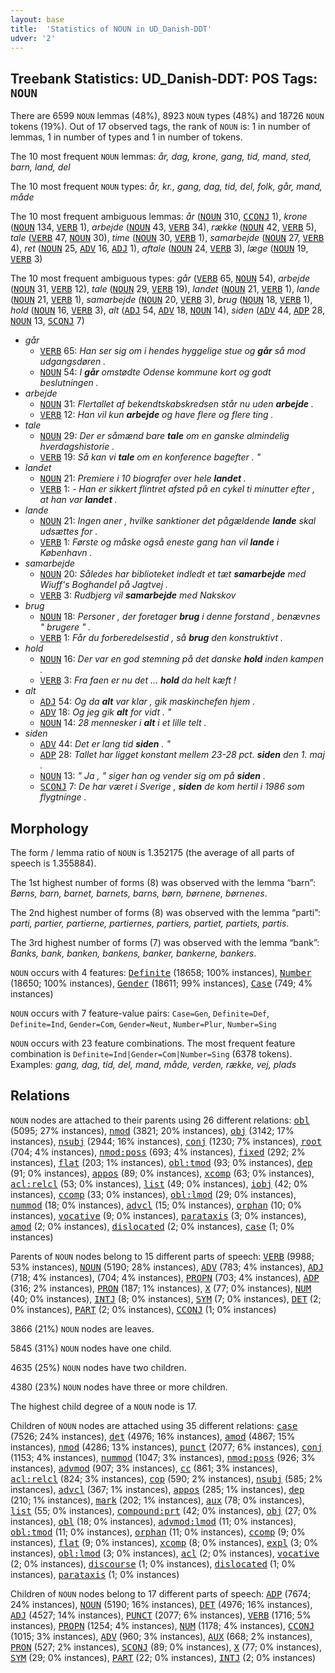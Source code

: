 ```yaml
---
layout: base
title:  'Statistics of NOUN in UD_Danish-DDT'
udver: '2'
---
```


## Treebank Statistics: UD_Danish-DDT: POS Tags: `NOUN`

There are 6599 `NOUN` lemmas (48%), 8923 `NOUN` types (48%) and 18726 `NOUN` tokens (19%).
Out of 17 observed tags, the rank of `NOUN` is: 1 in number of lemmas, 1 in number of types and 1 in number of tokens.

The 10 most frequent `NOUN` lemmas: <em>år, dag, krone, gang, tid, mand, sted, barn, land, del</em>

The 10 most frequent `NOUN` types:  <em>år, kr., gang, dag, tid, del, folk, går, mand, måde</em>

The 10 most frequent ambiguous lemmas: <em>år</em> (<tt><a href="da_ddt-pos-NOUN.html">NOUN</a></tt> 310, <tt><a href="da_ddt-pos-CCONJ.html">CCONJ</a></tt> 1), <em>krone</em> (<tt><a href="da_ddt-pos-NOUN.html">NOUN</a></tt> 134, <tt><a href="da_ddt-pos-VERB.html">VERB</a></tt> 1), <em>arbejde</em> (<tt><a href="da_ddt-pos-NOUN.html">NOUN</a></tt> 43, <tt><a href="da_ddt-pos-VERB.html">VERB</a></tt> 34), <em>række</em> (<tt><a href="da_ddt-pos-NOUN.html">NOUN</a></tt> 42, <tt><a href="da_ddt-pos-VERB.html">VERB</a></tt> 5), <em>tale</em> (<tt><a href="da_ddt-pos-VERB.html">VERB</a></tt> 47, <tt><a href="da_ddt-pos-NOUN.html">NOUN</a></tt> 30), <em>time</em> (<tt><a href="da_ddt-pos-NOUN.html">NOUN</a></tt> 30, <tt><a href="da_ddt-pos-VERB.html">VERB</a></tt> 1), <em>samarbejde</em> (<tt><a href="da_ddt-pos-NOUN.html">NOUN</a></tt> 27, <tt><a href="da_ddt-pos-VERB.html">VERB</a></tt> 4), <em>ret</em> (<tt><a href="da_ddt-pos-NOUN.html">NOUN</a></tt> 25, <tt><a href="da_ddt-pos-ADV.html">ADV</a></tt> 16, <tt><a href="da_ddt-pos-ADJ.html">ADJ</a></tt> 1), <em>aftale</em> (<tt><a href="da_ddt-pos-NOUN.html">NOUN</a></tt> 24, <tt><a href="da_ddt-pos-VERB.html">VERB</a></tt> 3), <em>læge</em> (<tt><a href="da_ddt-pos-NOUN.html">NOUN</a></tt> 19, <tt><a href="da_ddt-pos-VERB.html">VERB</a></tt> 3)

The 10 most frequent ambiguous types:  <em>går</em> (<tt><a href="da_ddt-pos-VERB.html">VERB</a></tt> 65, <tt><a href="da_ddt-pos-NOUN.html">NOUN</a></tt> 54), <em>arbejde</em> (<tt><a href="da_ddt-pos-NOUN.html">NOUN</a></tt> 31, <tt><a href="da_ddt-pos-VERB.html">VERB</a></tt> 12), <em>tale</em> (<tt><a href="da_ddt-pos-NOUN.html">NOUN</a></tt> 29, <tt><a href="da_ddt-pos-VERB.html">VERB</a></tt> 19), <em>landet</em> (<tt><a href="da_ddt-pos-NOUN.html">NOUN</a></tt> 21, <tt><a href="da_ddt-pos-VERB.html">VERB</a></tt> 1), <em>lande</em> (<tt><a href="da_ddt-pos-NOUN.html">NOUN</a></tt> 21, <tt><a href="da_ddt-pos-VERB.html">VERB</a></tt> 1), <em>samarbejde</em> (<tt><a href="da_ddt-pos-NOUN.html">NOUN</a></tt> 20, <tt><a href="da_ddt-pos-VERB.html">VERB</a></tt> 3), <em>brug</em> (<tt><a href="da_ddt-pos-NOUN.html">NOUN</a></tt> 18, <tt><a href="da_ddt-pos-VERB.html">VERB</a></tt> 1), <em>hold</em> (<tt><a href="da_ddt-pos-NOUN.html">NOUN</a></tt> 16, <tt><a href="da_ddt-pos-VERB.html">VERB</a></tt> 3), <em>alt</em> (<tt><a href="da_ddt-pos-ADJ.html">ADJ</a></tt> 54, <tt><a href="da_ddt-pos-ADV.html">ADV</a></tt> 18, <tt><a href="da_ddt-pos-NOUN.html">NOUN</a></tt> 14), <em>siden</em> (<tt><a href="da_ddt-pos-ADV.html">ADV</a></tt> 44, <tt><a href="da_ddt-pos-ADP.html">ADP</a></tt> 28, <tt><a href="da_ddt-pos-NOUN.html">NOUN</a></tt> 13, <tt><a href="da_ddt-pos-SCONJ.html">SCONJ</a></tt> 7)


* <em>går</em>
  * <tt><a href="da_ddt-pos-VERB.html">VERB</a></tt> 65: <em>Han ser sig om i hendes hyggelige stue og <b>går</b> så mod udgangsdøren .</em>
  * <tt><a href="da_ddt-pos-NOUN.html">NOUN</a></tt> 54: <em>I <b>går</b> omstødte Odense kommune kort og godt beslutningen .</em>
* <em>arbejde</em>
  * <tt><a href="da_ddt-pos-NOUN.html">NOUN</a></tt> 31: <em>Flertallet af bekendtskabskredsen står nu uden <b>arbejde</b> .</em>
  * <tt><a href="da_ddt-pos-VERB.html">VERB</a></tt> 12: <em>Han vil kun <b>arbejde</b> og have flere og flere ting .</em>
* <em>tale</em>
  * <tt><a href="da_ddt-pos-NOUN.html">NOUN</a></tt> 29: <em>Der er såmænd bare <b>tale</b> om en ganske almindelig hverdagshistorie .</em>
  * <tt><a href="da_ddt-pos-VERB.html">VERB</a></tt> 19: <em>Så kan vi <b>tale</b> om en konference bagefter . "</em>
* <em>landet</em>
  * <tt><a href="da_ddt-pos-NOUN.html">NOUN</a></tt> 21: <em>Premiere i 10 biografer over hele <b>landet</b> .</em>
  * <tt><a href="da_ddt-pos-VERB.html">VERB</a></tt> 1: <em>- Han er sikkert flintret afsted på en cykel ti minutter efter , at han var <b>landet</b> .</em>
* <em>lande</em>
  * <tt><a href="da_ddt-pos-NOUN.html">NOUN</a></tt> 21: <em>Ingen aner , hvilke sanktioner det pågældende <b>lande</b> skal udsættes for .</em>
  * <tt><a href="da_ddt-pos-VERB.html">VERB</a></tt> 1: <em>Første og måske også eneste gang han vil <b>lande</b> i København .</em>
* <em>samarbejde</em>
  * <tt><a href="da_ddt-pos-NOUN.html">NOUN</a></tt> 20: <em>Således har biblioteket indledt et tæt <b>samarbejde</b> med Wiuff's Boghandel på Jagtvej .</em>
  * <tt><a href="da_ddt-pos-VERB.html">VERB</a></tt> 3: <em>Rudbjerg vil <b>samarbejde</b> med Nakskov</em>
* <em>brug</em>
  * <tt><a href="da_ddt-pos-NOUN.html">NOUN</a></tt> 18: <em>Personer , der foretager <b>brug</b> i denne forstand , benævnes " brugere " .</em>
  * <tt><a href="da_ddt-pos-VERB.html">VERB</a></tt> 1: <em>Får du forberedelsestid , så <b>brug</b> den konstruktivt .</em>
* <em>hold</em>
  * <tt><a href="da_ddt-pos-NOUN.html">NOUN</a></tt> 16: <em>Der var en god stemning på det danske <b>hold</b> inden kampen .</em>
  * <tt><a href="da_ddt-pos-VERB.html">VERB</a></tt> 3: <em>Fra faen er nu det ... <b>hold</b> da helt kæft !</em>
* <em>alt</em>
  * <tt><a href="da_ddt-pos-ADJ.html">ADJ</a></tt> 54: <em>Og da <b>alt</b> var klar , gik maskinchefen hjem .</em>
  * <tt><a href="da_ddt-pos-ADV.html">ADV</a></tt> 18: <em>Og jeg gik <b>alt</b> for vidt . "</em>
  * <tt><a href="da_ddt-pos-NOUN.html">NOUN</a></tt> 14: <em>28 mennesker i <b>alt</b> i et lille telt .</em>
* <em>siden</em>
  * <tt><a href="da_ddt-pos-ADV.html">ADV</a></tt> 44: <em>Det er lang tid <b>siden</b> . "</em>
  * <tt><a href="da_ddt-pos-ADP.html">ADP</a></tt> 28: <em>Tallet har ligget konstant mellem 23-28 pct. <b>siden</b> den 1. maj .</em>
  * <tt><a href="da_ddt-pos-NOUN.html">NOUN</a></tt> 13: <em>" Ja , " siger han og vender sig om på <b>siden</b> .</em>
  * <tt><a href="da_ddt-pos-SCONJ.html">SCONJ</a></tt> 7: <em>De har været i Sverige , <b>siden</b> de kom hertil i 1986 som flygtninge .</em>

## Morphology

The form / lemma ratio of `NOUN` is 1.352175 (the average of all parts of speech is 1.355884).

The 1st highest number of forms (8) was observed with the lemma “barn”: <em>Børns, barn, barnet, barnets, barns, børn, børnene, børnenes</em>.

The 2nd highest number of forms (8) was observed with the lemma “parti”: <em>parti, partier, partierne, partiernes, partiers, partiet, partiets, partis</em>.

The 3rd highest number of forms (7) was observed with the lemma “bank”: <em>Banks, bank, banken, bankens, banker, bankerne, bankers</em>.

`NOUN` occurs with 4 features: <tt><a href="da_ddt-feat-Definite.html">Definite</a></tt> (18658; 100% instances), <tt><a href="da_ddt-feat-Number.html">Number</a></tt> (18650; 100% instances), <tt><a href="da_ddt-feat-Gender.html">Gender</a></tt> (18611; 99% instances), <tt><a href="da_ddt-feat-Case.html">Case</a></tt> (749; 4% instances)

`NOUN` occurs with 7 feature-value pairs: `Case=Gen`, `Definite=Def`, `Definite=Ind`, `Gender=Com`, `Gender=Neut`, `Number=Plur`, `Number=Sing`

`NOUN` occurs with 23 feature combinations.
The most frequent feature combination is `Definite=Ind|Gender=Com|Number=Sing` (6378 tokens).
Examples: <em>gang, dag, tid, del, mand, måde, verden, række, vej, plads</em>


## Relations

`NOUN` nodes are attached to their parents using 26 different relations: <tt><a href="da_ddt-dep-obl.html">obl</a></tt> (5095; 27% instances), <tt><a href="da_ddt-dep-nmod.html">nmod</a></tt> (3821; 20% instances), <tt><a href="da_ddt-dep-obj.html">obj</a></tt> (3142; 17% instances), <tt><a href="da_ddt-dep-nsubj.html">nsubj</a></tt> (2944; 16% instances), <tt><a href="da_ddt-dep-conj.html">conj</a></tt> (1230; 7% instances), <tt><a href="da_ddt-dep-root.html">root</a></tt> (704; 4% instances), <tt><a href="da_ddt-dep-nmod-poss.html">nmod:poss</a></tt> (693; 4% instances), <tt><a href="da_ddt-dep-fixed.html">fixed</a></tt> (292; 2% instances), <tt><a href="da_ddt-dep-flat.html">flat</a></tt> (203; 1% instances), <tt><a href="da_ddt-dep-obl-tmod.html">obl:tmod</a></tt> (93; 0% instances), <tt><a href="da_ddt-dep-dep.html">dep</a></tt> (91; 0% instances), <tt><a href="da_ddt-dep-appos.html">appos</a></tt> (89; 0% instances), <tt><a href="da_ddt-dep-xcomp.html">xcomp</a></tt> (63; 0% instances), <tt><a href="da_ddt-dep-acl-relcl.html">acl:relcl</a></tt> (53; 0% instances), <tt><a href="da_ddt-dep-list.html">list</a></tt> (49; 0% instances), <tt><a href="da_ddt-dep-iobj.html">iobj</a></tt> (42; 0% instances), <tt><a href="da_ddt-dep-ccomp.html">ccomp</a></tt> (33; 0% instances), <tt><a href="da_ddt-dep-obl-lmod.html">obl:lmod</a></tt> (29; 0% instances), <tt><a href="da_ddt-dep-nummod.html">nummod</a></tt> (18; 0% instances), <tt><a href="da_ddt-dep-advcl.html">advcl</a></tt> (15; 0% instances), <tt><a href="da_ddt-dep-orphan.html">orphan</a></tt> (10; 0% instances), <tt><a href="da_ddt-dep-vocative.html">vocative</a></tt> (9; 0% instances), <tt><a href="da_ddt-dep-parataxis.html">parataxis</a></tt> (3; 0% instances), <tt><a href="da_ddt-dep-amod.html">amod</a></tt> (2; 0% instances), <tt><a href="da_ddt-dep-dislocated.html">dislocated</a></tt> (2; 0% instances), <tt><a href="da_ddt-dep-case.html">case</a></tt> (1; 0% instances)

Parents of `NOUN` nodes belong to 15 different parts of speech: <tt><a href="da_ddt-pos-VERB.html">VERB</a></tt> (9988; 53% instances), <tt><a href="da_ddt-pos-NOUN.html">NOUN</a></tt> (5190; 28% instances), <tt><a href="da_ddt-pos-ADV.html">ADV</a></tt> (783; 4% instances), <tt><a href="da_ddt-pos-ADJ.html">ADJ</a></tt> (718; 4% instances),  (704; 4% instances), <tt><a href="da_ddt-pos-PROPN.html">PROPN</a></tt> (703; 4% instances), <tt><a href="da_ddt-pos-ADP.html">ADP</a></tt> (316; 2% instances), <tt><a href="da_ddt-pos-PRON.html">PRON</a></tt> (187; 1% instances), <tt><a href="da_ddt-pos-X.html">X</a></tt> (77; 0% instances), <tt><a href="da_ddt-pos-NUM.html">NUM</a></tt> (40; 0% instances), <tt><a href="da_ddt-pos-INTJ.html">INTJ</a></tt> (8; 0% instances), <tt><a href="da_ddt-pos-SYM.html">SYM</a></tt> (7; 0% instances), <tt><a href="da_ddt-pos-DET.html">DET</a></tt> (2; 0% instances), <tt><a href="da_ddt-pos-PART.html">PART</a></tt> (2; 0% instances), <tt><a href="da_ddt-pos-CCONJ.html">CCONJ</a></tt> (1; 0% instances)

3866 (21%) `NOUN` nodes are leaves.

5845 (31%) `NOUN` nodes have one child.

4635 (25%) `NOUN` nodes have two children.

4380 (23%) `NOUN` nodes have three or more children.

The highest child degree of a `NOUN` node is 17.

Children of `NOUN` nodes are attached using 35 different relations: <tt><a href="da_ddt-dep-case.html">case</a></tt> (7526; 24% instances), <tt><a href="da_ddt-dep-det.html">det</a></tt> (4976; 16% instances), <tt><a href="da_ddt-dep-amod.html">amod</a></tt> (4867; 15% instances), <tt><a href="da_ddt-dep-nmod.html">nmod</a></tt> (4286; 13% instances), <tt><a href="da_ddt-dep-punct.html">punct</a></tt> (2077; 6% instances), <tt><a href="da_ddt-dep-conj.html">conj</a></tt> (1153; 4% instances), <tt><a href="da_ddt-dep-nummod.html">nummod</a></tt> (1047; 3% instances), <tt><a href="da_ddt-dep-nmod-poss.html">nmod:poss</a></tt> (926; 3% instances), <tt><a href="da_ddt-dep-advmod.html">advmod</a></tt> (907; 3% instances), <tt><a href="da_ddt-dep-cc.html">cc</a></tt> (861; 3% instances), <tt><a href="da_ddt-dep-acl-relcl.html">acl:relcl</a></tt> (824; 3% instances), <tt><a href="da_ddt-dep-cop.html">cop</a></tt> (590; 2% instances), <tt><a href="da_ddt-dep-nsubj.html">nsubj</a></tt> (585; 2% instances), <tt><a href="da_ddt-dep-advcl.html">advcl</a></tt> (367; 1% instances), <tt><a href="da_ddt-dep-appos.html">appos</a></tt> (285; 1% instances), <tt><a href="da_ddt-dep-dep.html">dep</a></tt> (210; 1% instances), <tt><a href="da_ddt-dep-mark.html">mark</a></tt> (202; 1% instances), <tt><a href="da_ddt-dep-aux.html">aux</a></tt> (78; 0% instances), <tt><a href="da_ddt-dep-list.html">list</a></tt> (55; 0% instances), <tt><a href="da_ddt-dep-compound-prt.html">compound:prt</a></tt> (42; 0% instances), <tt><a href="da_ddt-dep-obj.html">obj</a></tt> (27; 0% instances), <tt><a href="da_ddt-dep-obl.html">obl</a></tt> (18; 0% instances), <tt><a href="da_ddt-dep-advmod-lmod.html">advmod:lmod</a></tt> (11; 0% instances), <tt><a href="da_ddt-dep-obl-tmod.html">obl:tmod</a></tt> (11; 0% instances), <tt><a href="da_ddt-dep-orphan.html">orphan</a></tt> (11; 0% instances), <tt><a href="da_ddt-dep-ccomp.html">ccomp</a></tt> (9; 0% instances), <tt><a href="da_ddt-dep-flat.html">flat</a></tt> (9; 0% instances), <tt><a href="da_ddt-dep-xcomp.html">xcomp</a></tt> (8; 0% instances), <tt><a href="da_ddt-dep-expl.html">expl</a></tt> (3; 0% instances), <tt><a href="da_ddt-dep-obl-lmod.html">obl:lmod</a></tt> (3; 0% instances), <tt><a href="da_ddt-dep-acl.html">acl</a></tt> (2; 0% instances), <tt><a href="da_ddt-dep-vocative.html">vocative</a></tt> (2; 0% instances), <tt><a href="da_ddt-dep-discourse.html">discourse</a></tt> (1; 0% instances), <tt><a href="da_ddt-dep-dislocated.html">dislocated</a></tt> (1; 0% instances), <tt><a href="da_ddt-dep-parataxis.html">parataxis</a></tt> (1; 0% instances)

Children of `NOUN` nodes belong to 17 different parts of speech: <tt><a href="da_ddt-pos-ADP.html">ADP</a></tt> (7674; 24% instances), <tt><a href="da_ddt-pos-NOUN.html">NOUN</a></tt> (5190; 16% instances), <tt><a href="da_ddt-pos-DET.html">DET</a></tt> (4976; 16% instances), <tt><a href="da_ddt-pos-ADJ.html">ADJ</a></tt> (4527; 14% instances), <tt><a href="da_ddt-pos-PUNCT.html">PUNCT</a></tt> (2077; 6% instances), <tt><a href="da_ddt-pos-VERB.html">VERB</a></tt> (1716; 5% instances), <tt><a href="da_ddt-pos-PROPN.html">PROPN</a></tt> (1254; 4% instances), <tt><a href="da_ddt-pos-NUM.html">NUM</a></tt> (1178; 4% instances), <tt><a href="da_ddt-pos-CCONJ.html">CCONJ</a></tt> (1015; 3% instances), <tt><a href="da_ddt-pos-ADV.html">ADV</a></tt> (960; 3% instances), <tt><a href="da_ddt-pos-AUX.html">AUX</a></tt> (668; 2% instances), <tt><a href="da_ddt-pos-PRON.html">PRON</a></tt> (527; 2% instances), <tt><a href="da_ddt-pos-SCONJ.html">SCONJ</a></tt> (89; 0% instances), <tt><a href="da_ddt-pos-X.html">X</a></tt> (77; 0% instances), <tt><a href="da_ddt-pos-SYM.html">SYM</a></tt> (29; 0% instances), <tt><a href="da_ddt-pos-PART.html">PART</a></tt> (22; 0% instances), <tt><a href="da_ddt-pos-INTJ.html">INTJ</a></tt> (2; 0% instances)

